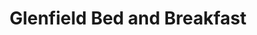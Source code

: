 ---
title: "Glenfield Bed and Breakfast"
address: "141, Church Rd, Glenwherry, Ballymena, Co. Antrim BT42 3EJ"
tel: "028 2583 1283"
county: "Antrim"
category: "Bedandbreakfasts"
type: "Content"
lat: "54.827221"
lng: "-6.0585"
---